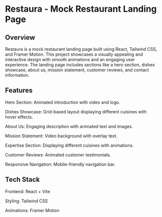 # Restaura - Mock Restaurant Landing Page

## Overview

Restaura is a mock restaurant landing page built using React, Tailwind CSS, and Framer Motion. This project showcases a visually appealing and interactive design with smooth animations and an engaging user experience. The landing page includes sections like a hero section, dishes showcase, about us, mission statement, customer reviews, and contact information.

## Features

Hero Section: Animated introduction with video and logo.

Dishes Showcase: Grid-based layout displaying different cuisines with hover effects.

About Us: Engaging description with animated text and images.

Mission Statement: Video background with overlay text.

Expertise Section: Displaying different cuisines with animations.

Customer Reviews: Animated customer testimonials.

Responsive Navigation: Mobile-friendly navigation bar.

## Tech Stack

Frontend: React + Vite

Styling: Tailwind CSS

Animations: Framer Motion

